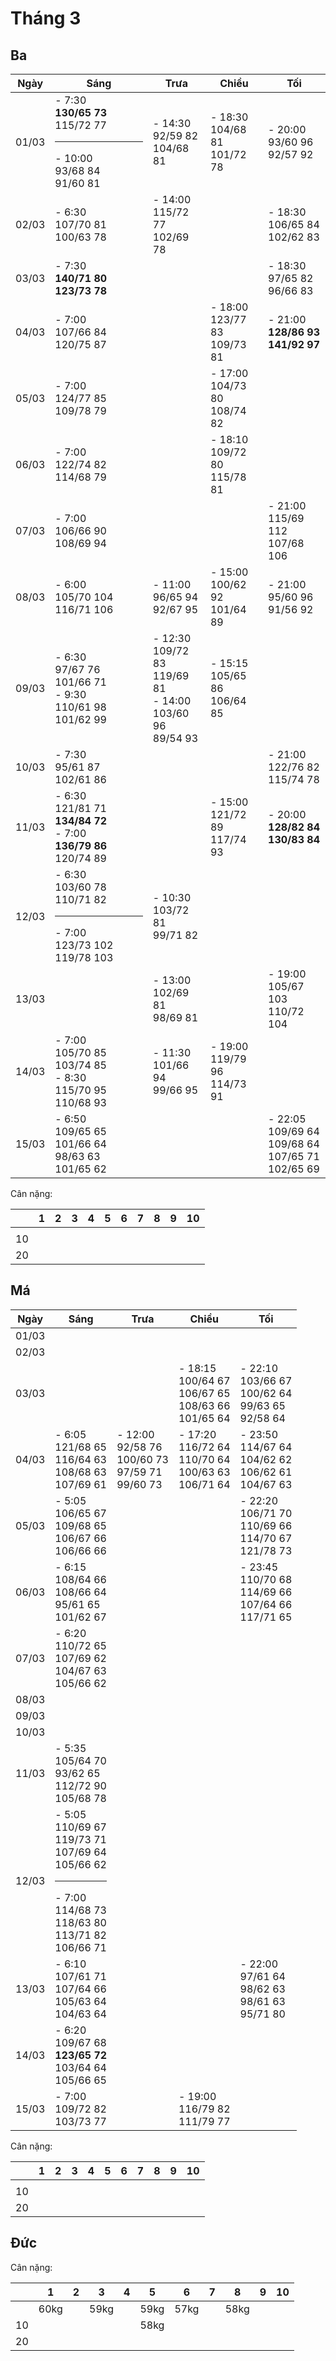 # Tháng 3

## Ba

| Ngày  | Sáng | Trưa | Chiều | Tối |
|-------|------|------|-------|-----| 
| 01/03 | - 7:30 <br> **130/65 73** <br> 115/72 77 <hr> - 10:00 <br> 93/68 84 <br> 91/60 81 | - 14:30 <br> 92/59 82 <br> 104/68 81 | - 18:30 <br> 104/68 81 <br> 101/72 78 | - 20:00 <br> 93/60 96 <br> 92/57 92 |
| 02/03 | - 6:30 <br> 107/70 81 <br> 100/63 78 | - 14:00 <br> 115/72 77 <br> 102/69 78 | | - 18:30 <br> 106/65 84 <br> 102/62 83 |
| 03/03 | - 7:30 <br> **140/71 80** <br> **123/73 78** | | | - 18:30 <br> 97/65 82 <br> 96/66 83 | 
| 04/03 | - 7:00 <br> 107/66 84 <br> 120/75 87 | | - 18:00 <br> 123/77 83 <br> 109/73 81 | - 21:00 <br> **128/86 93** <br> **141/92 97** |
| 05/03 | - 7:00 <br> 124/77 85 <br> 109/78 79 | | - 17:00 <br> 104/73 80 <br> 108/74 82 | | 
| 06/03 | - 7:00 <br> 122/74 82 <br> 114/68 79 | | - 18:10 <br> 109/72 80 <br> 115/78 81 | |
| 07/03 | - 7:00 <br> 106/66 90 <br> 108/69 94 | | | - 21:00 <br> 115/69 112 <br> 107/68 106 | 
| 08/03 | - 6:00 <br> 105/70 104 <br> 116/71 106 | - 11:00 <br> 96/65 94 <br> 92/67 95 | - 15:00 <br> 100/62 92 <br> 101/64 89 | - 21:00 <br> 95/60 96 <br> 91/56 92 |
| 09/03 | - 6:30 <br> 97/67 76 <br> 101/66 71 <br> - 9:30 <br> 110/61 98 <br> 101/62 99 | - 12:30 <br> 109/72 83 <br> 119/69 81 <br> - 14:00 <br> 103/60 96 <br> 89/54 93 | - 15:15 <br> 105/65 86 <br> 106/64 85 | | 
| 10/03 | - 7:30 <br> 95/61 87 <br> 102/61 86 | | | - 21:00 <br> 122/76 82 <br> 115/74 78 | 
| 11/03 | - 6:30 <br> 121/81 71 <br> **134/84 72** <br> - 7:00 <br> **136/79 86** <br> 120/74 89 | | - 15:00 <br> 121/72 89 <br> 117/74 93 | - 20:00 <br> **128/82 84** <br> **130/83 84** |
| 12/03 | - 6:30 <br> 103/60 78 <r> 110/71 82 <hr> - 7:00 <br> 123/73 102 <br> 119/78 103 | - 10:30 <br> 103/72 81 <br> 99/71 82 | | |
| 13/03 | | - 13:00 <br> 102/69 81 <br> 98/69 81 | | - 19:00 <br> 105/67 103 <br> 110/72 104 |
| 14/03 | - 7:00 <br> 105/70 85 <br> 103/74 85 <br> - 8:30 <br> 115/70 95 <br> 110/68 93 | - 11:30 <br> 101/66 94 <br> 99/66 95 | - 19:00 <br> 119/79 96 <br> 114/73 91 | |
| 15/03 | - 6:50 <br> 109/65 65 <br> 101/66 64 <br> 98/63 63 <br> 101/65 62 | | | - 22:05 <br> 109/69 64 <br> 109/68 64 <br> 107/65 71 <br> 102/65 69 |

Cân nặng:  

|   | 1    | 2    | 3    | 4    | 5    | 6    | 7    | 8    | 9    | 10   |
|---|------|------|------|------|------|------|------|------|------|------|
|   |      |      |      |      |      |      |      |      |      |      |
|10 |      |      |      |      |      |      |      |      |      |      |
|20 |      |      |      |      |      |      |      |      |      |      |

## Má

| Ngày  | Sáng | Trưa | Chiều | Tối |
|-------|------|------|-------|-----| 
| 01/03 |      |      |       |     |
| 02/03 |      |      |       |     |
| 03/03 | | | - 18:15 <br> 100/64 67 <br> 106/67 65 <br> 108/63 66 <br> 101/65 64 | - 22:10 <br> 103/66 67 <br> 100/62 64 <br> 99/63 65 <br> 92/58 64 |
| 04/03 | - 6:05 <br> 121/68 65 <br> 116/64 63 <br> 108/68 63 <br> 107/69 61 | - 12:00 <br> 92/58 76 <br> 100/60 73 <br> 97/59 71 <br> 99/60 73 | - 17:20 <br> 116/72 64 <br> 110/70 64 <br> 100/63 63 <br> 106/71 64 | - 23:50 <br> 114/67 64 <br> 104/62 62 <br> 106/62 61 <br> 104/67 63 |
| 05/03 | - 5:05 <br> 106/65 67 <br> 109/68 65 <br> 106/67 66 <br> 106/66 66 | | | - 22:20 <br> 106/71 70 <br> 110/69 66 <br> 114/70 67 <br> 121/78 73 |
| 06/03 | - 6:15 <br> 108/64 66 <br> 108/66 64 <br> 95/61 65 <br> 101/62 67 | | | - 23:45 <br> 110/70 68 <br> 114/69 66 <br> 107/64 66 <br> 117/71 65 | 
| 07/03 | - 6:20 <br> 110/72 65 <br> 107/69 62 <br> 104/67 63 <br> 105/66 62 | | | |
| 08/03 |      |      |       |     |
| 09/03 |      |      |       |     |
| 10/03 |      |      |       |     |
| 11/03 | - 5:35 <br> 105/64 70 <br> 93/62 65 <br> 112/72 90 <br> 105/68 78 |      |       |     |
| 12/03 | - 5:05 <br> 110/69 67 <br> 119/73 71 <br> 107/69 64 <br> 105/66 62 <hr> - 7:00 <br> 114/68 73 <br> 118/63 80 <br> 113/71 82 <br> 106/66 71 | | | 
| 13/03 | - 6:10 <br> 107/61 71 <br> 107/64 66 <br> 105/63 64 <br> 104/63 64 | | | - 22:00 <br> 97/61 64 <br> 98/62 63 <br> 98/61 63 <br> 95/71 80 |
| 14/03 | - 6:20 <br> 109/67 68 <br> **123/65 72** <br> 103/64 64 <br> 105/66 65 | | | |
| 15/03 | - 7:00 <br> 109/72 82 <br> 103/73 77 | | - 19:00 <br> 116/79 82 <br> 111/79 77 | |

Cân nặng:  

|   | 1    | 2    | 3    | 4    | 5    | 6    | 7    | 8    | 9    | 10   |
|---|------|------|------|------|------|------|------|------|------|------|
|   |      |      |      |      |      |      |      |      |      |      |
|10 |      |      |      |      |      |      |      |      |      |      |
|20 |      |      |      |      |      |      |      |      |      |      |

## Đức

Cân nặng:  

|   | 1    | 2    | 3    | 4    | 5    | 6    | 7    | 8    | 9    | 10   |
|---|------|------|------|------|------|------|------|------|------|------|
|   | 60kg |      | 59kg |      | 59kg | 57kg |      | 58kg |      |      |
|10 |      |      |      |      | 58kg |      |      |      |      |      |
|20 |      |      |      |      |      |      |      |      |      |      |
